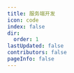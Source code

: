 ```yaml
---
title: 服务端开发
icon: code
index: false
dir: 
  order: 1
lastUpdated: false
contributors: false
pageInfo: false
---
```


<Catalog></Catalog>